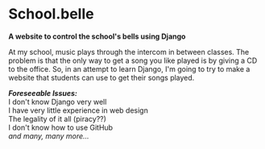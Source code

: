 # School.belle
**A website to control the school's bells using Django**

At my school, music plays through the intercom in between classes. The problem is that the only way to get a song you like played is by giving a CD to the office. So, in an attempt to learn Django, I'm going to try to make a website that students can use to get their songs played.

***Foreseeable Issues:***  
    I don't know Django very well  
    I have very little experience in web design  
    The legality of it all (piracy??)  
    I don't know how to use GitHub  
    *and many, many more...*  
